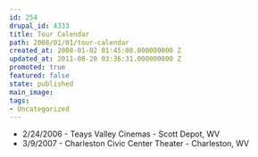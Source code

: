 ```yaml
---
id: 254
drupal_id: 4333
title: Tour Calendar
path: 2008/01/01/tour-calendar
created_at: 2008-01-02 01:45:00.000000000 Z
updated_at: 2011-08-20 03:36:31.000000000 Z
promoted: true
featured: false
state: published
main_image: 
tags:
- Uncategorized
---
```

<ul><li>2/24/2006 - Teays Valley Cinemas - Scott Depot, WV</li><li>3/9/2007 - Charleston Civic Center Theater - Charleston, WV</li></ul>
